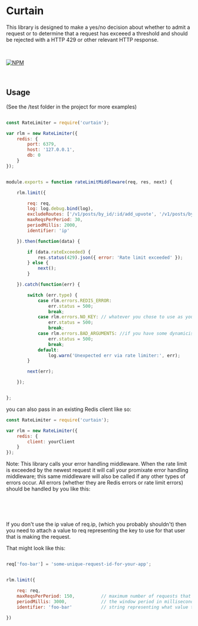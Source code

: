 

# Curtain

This library is designed to make a yes/no decision about whether to admit a request or to determine that
a request has exceeed a threshold and should be rejected with a HTTP 429 or other relevant HTTP response.

<br />

[![NPM](https://nodei.co/npm/curtain.png?downloads=true&downloadRank=true&stars=true)](https://nodei.co/npm/curtain/)

<br />

## Usage

(See the /test folder in the project for more examples)


```javascript

const RateLimiter = require('curtain');

var rlm = new RateLimiter({
    redis: {
        port: 6379,
        host: '127.0.0.1',
        db: 0
    }
});


module.exports = function rateLimitMiddleware(req, res, next) {

    rlm.limit({

        req: req,
        log: log.debug.bind(log),
        excludeRoutes: ['/v1/posts/by_id/:id/add_upvote', '/v1/posts/by_id/:id/remove_upvote', '/v1/handle/blacklisted'],
        maxReqsPerPeriod: 30,
        periodMillis: 2000,
        identifier: 'ip'

    }).then(function(data) {

        if (data.rateExceeded) {
            res.status(429).json({ error: 'Rate limit exceeded' });
        } else {
            next();
        }

    }).catch(function(err) {

        switch (err.type) { 
            case rlm.errors.REDIS_ERROR:
                err.status = 500;
                break;
            case rlm.errors.NO_KEY: // whatever you chose to use as you're request unique identifier, there was a problem finding it
                err.status = 500;
                break;
            case rlm.errors.BAD_ARGUMENTS: //if you have some dynamicism in your project, then maybe you could pass bad args at runtime
                err.status = 500;
                break;
            default:
                log.warn('Unexpected err via rate limiter:', err);
        }

        next(err);

    });


};

```


you can also pass in an existing Redis client like so:


```javascript
const RateLimiter = require('curtain');

var rlm = new RateLimiter({
    redis: {
        client: yourClient 
    }
});
```

Note: This library calls your error handling middleware. When the rate limit is exceeded by the newest request 
it will call your promixate error handling middleware; this same middleware will also be called if any other types of errors occur. 
All errors (whether they are Redis errors or rate limit errors) should be handled by you like this:

<br />
<br />
<br />

If you don't use the ip value of req.ip, (which you probably shouldn't) then you need to attach a value to req representing 
the key to use for that user that is making the request.

That might look like this:

```javascript

req['foo-bar'] = 'some-unique-request-id-for-your-app';


rlm.limit({

    req: req,
    maxReqsPerPeriod: 150,          // maximum number of requests that are allowed to occur during a window
    periodMillis: 3000,             // the window period in milliseconds
    identifier: 'foo-bar'           // string representing what value to read off the req object
    
})

```